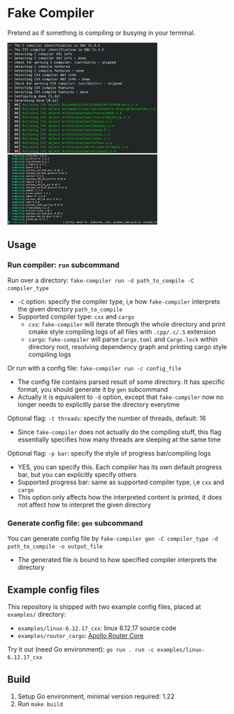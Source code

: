 # Fake Compiler

Pretend as if something is compiling or busying in your terminal.

<img src="assets/image.png" alt="alt text" style="zoom: 33%;" /><img src="assets/image2.png" alt="alt text" style="zoom: 33%;" />

## Usage

### Run compiler: `run` subcommand

Run over a directory: `fake-compiler run -d path_to_compile -C compiler_type`
  - `-C` option: specify the compiler type, i,e how `fake-compiler` interprets the given directory `path_to_compile`
  - Supported compiler type: `cxx` and `cargo`
    - `cxx`: `fake-compiler` will iterate through the whole directory and print cmake style compiling logs of all files with `.cpp/.c/.S` extension
    - `cargo`: `fake-compiler` will parse `Cargo.toml` and `Cargo.lock` within directory root, resolving dependency graph and printing cargo style compiling logs

Or run with a config file: `fake-compiler run -c config_file`
  - The config file contains parsed result of some directory. It has specific format, you should generate it by `gen` subcommand
  - Actually it is equivalent to `-d` option, except that `fake-compiler` now no longer needs to explicitly parse the directory everytime

Optional flag: `-t threads`: specify the number of threads, default: 16
  - Since `fake-compiler` does not actually do the compiling stuff, this flag essentially specifies how many threads are sleeping at the same time

Optional flag: `-p bar`: specify the style of progress bar/compiling logs
  - YES, you can specify this. Each compiler has its own default progress bar, but you can explicitly specify others
  - Supported progress bar: same as supported compiler type, i,e `cxx` and `cargo`
  - This option only affects how the interpreted content is printed, it does not affect how to interpret the given directory

### Generate config file: `gen` subcommand
You can generate config file by `fake-compiler gen -C compiler_type -d path_to_compile -o output_file`
  - The generated file is bound to how specified compiler interprets the directory


## Example config files
This repository is shipped with two example config files, placed at `examples/` directory:
 - `examples/linux-6.12.17_cxx`: linux 6.12.17 source code
 - `examples/router_cargo`: [Apollo Router Core](https://github.com/apollographql/router)

Try it out (need Go environment): `go run . run -c examples/linux-6.12.17_cxx`



## Build

1. Setup Go environment, minimal version required: 1.22
2. Run `make build` 